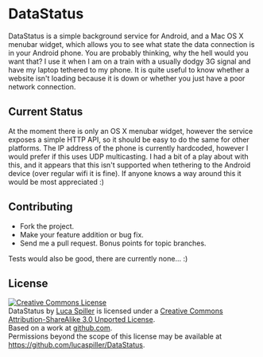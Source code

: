 # DataStatus

DataStatus is a simple background service for Android, and a Mac OS X menubar widget, which allows you to see what state the data connection is in your Android phone. You are probably thinking, why the hell would you want that? I use it when I am on a train with a usually dodgy 3G signal and have my laptop tethered to my phone. It is quite useful to know whether a website isn't loading because it is down or whether you just have a poor network connection.

## Current Status

At the moment there is only an OS X menubar widget, however the service exposes a simple HTTP API, so it should be easy to do the same for other platforms. The IP address of the phone is currently hardcoded, however I would prefer if this uses UDP multicasting. I had a bit of a play about with this, and it appears that this isn't supported when tethering to the Android device (over regular wifi it is fine). If anyone knows a way around this it would be most appreciated :)

## Contributing

* Fork the project.
* Make your feature addition or bug fix.
* Send me a pull request. Bonus points for topic branches.

Tests would also be good, there are currently none... :)

## License

<a rel="license" href="http://creativecommons.org/licenses/by-sa/3.0/"><img alt="Creative Commons License" style="border-width:0" src="http://i.creativecommons.org/l/by-sa/3.0/88x31.png" /></a><br /><span xmlns:dct="http://purl.org/dc/terms/" href="http://purl.org/dc/dcmitype/InteractiveResource" property="dct:title" rel="dct:type">DataStatus</span> by <a xmlns:cc="http://creativecommons.org/ns#" href="https://github.com/lucaspiller/DataStatus" property="cc:attributionName" rel="cc:attributionURL">Luca Spiller</a> is licensed under a <a rel="license" href="http://creativecommons.org/licenses/by-sa/3.0/">Creative Commons Attribution-ShareAlike 3.0 Unported License</a>.<br />Based on a work at <a xmlns:dct="http://purl.org/dc/terms/" href="https://github.com/lucaspiller/DataStatus" rel="dct:source">github.com</a>.<br />Permissions beyond the scope of this license may be available at <a xmlns:cc="http://creativecommons.org/ns#" href="https://github.com/lucaspiller/DataStatus" rel="cc:morePermissions">https://github.com/lucaspiller/DataStatus</a>.
